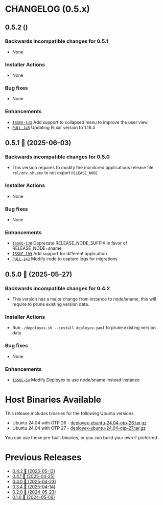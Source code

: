 # CHANGELOG (0.5.x)

## 0.5.2 ()

### Backwards incompatible changes for 0.5.1
 * None

### Installer Actions
 * None

### Bug fixes
 * None

### Enhancements
 * [`ISSUE-143`](https://github.com/thiagoesteves/deployex/issues/143) Add support to collapsed menu to improve the user view
 * [`PULL-145`](https://github.com/thiagoesteves/deployex/pull/145) Updating ELixir version to 1.18.4

## 0.5.1 🚀 (2025-06-03)

### Backwards incompatible changes for 0.5.0
 * This version requires to modify the monitored applications release file `rel/env.sh.eex` to not export `RELEASE_NODE`

### Installer Actions
 * None

### Bug fixes
 * None

### Enhancements
 * [`ISSUE-138`](https://github.com/thiagoesteves/deployex/issues/138) Deprecate RELEASE_NODE_SUFFIX in favor of RELEASE_NODE=sname
 * [`ISSUE-109`](https://github.com/thiagoesteves/deployex/issues/109) Add support for different application
 * [`PULL-142`](https://github.com/thiagoesteves/deployex/pull/142) Modify code to capture logs for migrations

## 0.5.0 🚀 (2025-05-27)

### Backwards incompatible changes for 0.4.2
 * This version has a major change from instance to node/sname, this will require to prune existing version data.

### Installer Actions
 * Run `./depoloyex.sh --install deployex.yaml` to prune existing version data

### Bug fixes
 * None

### Enhancements
 * [`ISSUE-64`](https://github.com/thiagoesteves/deployex/issues/64) Modify Deployex to use node/sname instead instance

# Host Binaries Available

This release includes binaries for the following Ubuntu versions:

 * Ubuntu 24.04 with OTP 26 - [deployex-ubuntu-24.04-otp-26.tar.gz](https://github.com/thiagoesteves/deployex/tree/main/devops/releases/otp-26/.tool-versions)
 * Ubuntu 24.04 with OTP 27 - [deployex-ubuntu-24.04-otp-27.tar.gz](https://github.com/thiagoesteves/deployex/tree/main/devops/releases/otp-27/.tool-versions)

 You can use these pre-built binaries, or you can build your own if preferred.

# Previous Releases
 * [0.4.2 🚀 (2025-05-13)](https://github.com/thiagoesteves/deployex/blob/0.4.2/CHANGELOG.md)
 * [0.4.1 🚀 (2025-04-25)](https://github.com/thiagoesteves/deployex/blob/0.4.1/CHANGELOG.md)
 * [0.4.0 🚀 (2025-04-23)](https://github.com/thiagoesteves/deployex/blob/0.4.0/CHANGELOG.md)
 * [0.3.4 🚀 (2025-04-14)](https://github.com/thiagoesteves/deployex/blob/0.3.4/CHANGELOG.md)
 * [0.2.0 🚀 (2024-05-23)](https://github.com/thiagoesteves/deployex/blob/0.2.0/CHANGELOG.md)
 * [0.1.0 🚀 (2024-05-06)](https://github.com/thiagoesteves/deployex/blob/0.1.0/changelog.md)